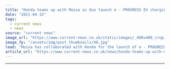 ```yaml
---
title: "Honda teams up with Moixa as duo launch e - PROGRESS EV charging solution"
date: "2021-04-15"
tags: 
  - current news
  - news
source: "current news"
image_url: "https://www.current-news.co.uk/static/images/_400x400_crop_center-center/launch-of-Honda-e-image-Honda-Moixa.jpg"
image_fp: "/assets/img/post_thumbnails/48.jpg"
lead: "​Moixa has collaborated with Honda for the launch of e - PROGRESS, an intelligent home electric vehicle (EV) charging offer using Moixa’s GridShare technology."
article_url: "https://www.current-news.co.uk/news/honda-teams-up-with-moixa-as-duo-launch-eprogress-ev-charging-solution?utm_source=rss-feeds&utm_medium=rss&utm_campaign=rss"
---
```


---
